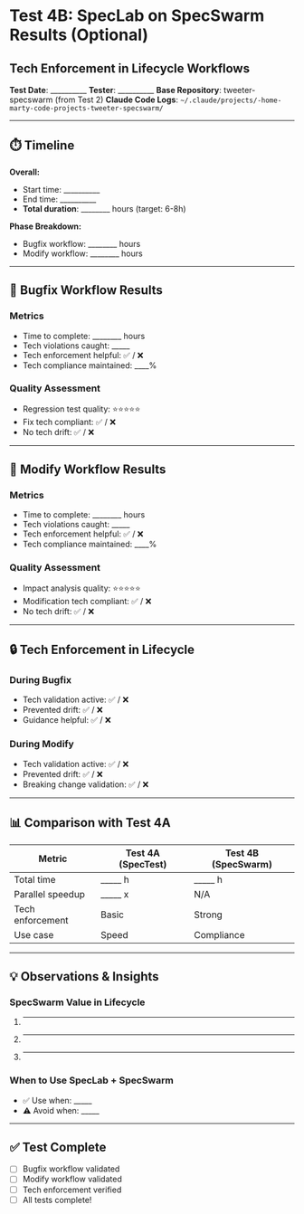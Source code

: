 # Test 4B: SpecLab on SpecSwarm Results (Optional)
## Tech Enforcement in Lifecycle Workflows

**Test Date**: __________
**Tester**: __________
**Base Repository**: tweeter-specswarm (from Test 2)
**Claude Code Logs**: `~/.claude/projects/-home-marty-code-projects-tweeter-specswarm/`

---

## ⏱️ Timeline

**Overall:**
- Start time: __________
- End time: __________
- **Total duration**: ________ hours (target: 6-8h)

**Phase Breakdown:**
- Bugfix workflow: ________ hours
- Modify workflow: ________ hours

---

## 🐛 Bugfix Workflow Results

### Metrics
- Time to complete: ________ hours
- Tech violations caught: _____
- Tech enforcement helpful: ✅ / ❌
- Tech compliance maintained: ____%

### Quality Assessment
- Regression test quality: ⭐⭐⭐⭐⭐
- Fix tech compliant: ✅ / ❌
- No tech drift: ✅ / ❌

---

## 🔄 Modify Workflow Results

### Metrics
- Time to complete: ________ hours
- Tech violations caught: _____
- Tech enforcement helpful: ✅ / ❌
- Tech compliance maintained: ____%

### Quality Assessment
- Impact analysis quality: ⭐⭐⭐⭐⭐
- Modification tech compliant: ✅ / ❌
- No tech drift: ✅ / ❌

---

## 🔒 Tech Enforcement in Lifecycle

### During Bugfix
- Tech validation active: ✅ / ❌
- Prevented drift: ✅ / ❌
- Guidance helpful: ✅ / ❌

### During Modify
- Tech validation active: ✅ / ❌
- Prevented drift: ✅ / ❌
- Breaking change validation: ✅ / ❌

---

## 📊 Comparison with Test 4A

| Metric | Test 4A (SpecTest) | Test 4B (SpecSwarm) |
|--------|-------------------|---------------------|
| Total time | _____ h | _____ h |
| Parallel speedup | _____ x | N/A |
| Tech enforcement | Basic | Strong |
| Use case | Speed | Compliance |

---

## 💡 Observations & Insights

### SpecSwarm Value in Lifecycle
1. _____
2. _____
3. _____

### When to Use SpecLab + SpecSwarm
- ✅ Use when: _____
- ⚠️ Avoid when: _____

---

## ✅ Test Complete
- [ ] Bugfix workflow validated
- [ ] Modify workflow validated
- [ ] Tech enforcement verified
- [ ] All tests complete!
